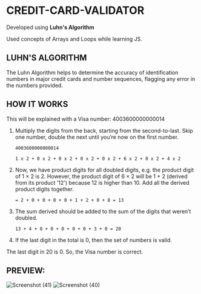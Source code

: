 # CREDIT-CARD-VALIDATOR
Developed using **Luhn's Algorithm**

Used concepts of Arrays and Loops while learning JS.

## LUHN'S ALGORITHM
The Luhn Algorithm helps to determine the accuracy of identification numbers in major credit cards and number sequences, flagging any error in the numbers provided.  
## HOW IT WORKS
This will be explained with a Visa number: 4003600000000014

1. Multiply the digits from the back, starting from the second-to-last. Skip one number, double the next until you’re now on the first number. 

       4003600000000014

       1 x 2 + 0 x 2 + 0 x 2 + 0 x 2 + 0 x 2 + 6 x 2 + 0 x 2 + 4 x 2

2. Now, we have product digits for all doubled digits, e.g. the product digit of 1 × 2 is 2. However,  the product digit of 6 × 2 will be 1 + 2 (derived from its product '12') because 12 is higher than 10. Add all the derived product digits together. 

       = 2 + 0 + 0 + 0 + 0 + 1 + 2 + 0 + 8 = 13

3. The sum derived should be added to the sum of the digits that weren’t doubled. 

       13 + 4 + 0 + 0 + 0 + 0 + 0 + 3 + 0 = 20

4. If the last digit in the total is 0, then the set of numbers is valid.

The last digit in 20 is 0. So, the Visa number is correct.

## PREVIEW:

![Screenshot (41)](https://github.com/ayush110404/CREDIT-CARD-VALIDATOR/assets/114819135/b65d78bb-e440-47aa-bf39-0e0ec0cf60ff)
![Screenshot (40)](https://github.com/ayush110404/CREDIT-CARD-VALIDATOR/assets/114819135/592e17f2-f9a4-4cfe-bdf8-6e4d0d1d7a70)

